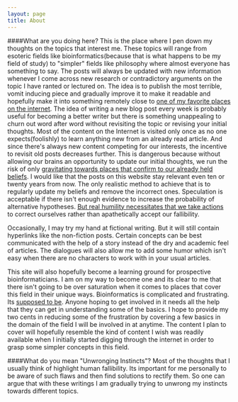 ```yaml
---
layout: page
title: About
---
```


####What are you doing here?
This is the place where I pen down my thoughts on the topics that interest me. These topics will range from esoteric fields like bioinformatics(because that is what happens to be my field of study) to "simpler" fields like philosophy where almost everyone has something to say.  The posts will always be updated with new information whenever I come across new research or contradictory arguments on the topic I have ranted or lectured on.  The idea is to publish the most terrible, vomit inducing piece and gradually improve it to make it readable and hopefully make it into something remotely close to <u>[one of my favorite places on the internet](http://www.gwern.net)</u>. The idea of writing a new blog post every week is probably useful for becoming a better writer but there is something unappealing to churn out word after word without revisiting the topic or revising your initial thoughts. Most of the content on the Internet is visited only once as no one expects(foolishly) to learn anything new from an already read article. And since there's always new content competing for our interests, the incentive to revisit old posts decreases further. This is dangerous because without allowing our brains an opportunity to update our initial thoughts, we run the risk of only <u>[gravitating towards places that confirm to our already held beliefs](https://en.wikipedia.org/wiki/Confirmation_bias)</u>. I would like that the posts on this website stay relevant even ten or twenty years from now. The only realistic method to achieve that is to regularly update my beliefs and remove the incorrect ones. Speculation is acceptable if there isn't enough evidence to increase the probability of alternative hypotheses. <u>[But real humility necessitates that we take actions](http://lesswrong.com/lw/gq/the_proper_use_of_humility/)</u> to correct ourselves rather than apathetically accept our fallibility.

Occasionally, I may try my hand at fictional  writing. But it will still contain hyperlinks like the non-fiction posts. Certain concepts can be best communicated with the help of a story instead of the dry and academic feel of articles. The dialogues will also allow me to add some humor which isn't easy when there are no characters to work with in your usual articles. 

This site will also hopefully become a learning ground for prospective bioinformaticians. I am on my way to become one and its clear to me that there isn't going to be over saturation when it comes to places that cover this field in their unique ways. Bioinformatics is complicated and frustrating. Its <u>[supposed to be](http://xkcd.com/1605/)</u>. Anyone hoping to get involved in it needs all the help that they can get in understanding some of the basics. I hope to provide my two cents in reducing some of the frustration by covering a few basics in the domain of the field I will be involved in at anytime. The content I plan to cover will hopefully resemble the kind of content I wish was readily available when I initially started digging through the internet in order to grasp some simpler concepts in this field. 

####What do you mean  "Unwronging Instincts"?
Most of the thoughts that I usually think of highlight human fallibility. Its important for me personally to be aware of such flaws and then find solutions to rectify them. So one can argue that with these writings I am gradually trying to unwrong my instincts towards different topics.








